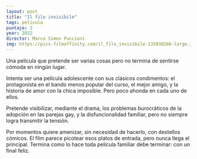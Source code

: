 ```yaml
---
layout: post
title: "Il filo invisibile"
tags: pelicula
puntaje: 2
year: 2022
director: Marco Simon Puccioni
img: https://pics.filmaffinity.com/il_filo_invisibile-135038266-large.jpg
---
```


Una película que pretende ser varias cosas pero no termina de sentirse cómoda en ningún lugar.

Intenta ser una película adolescente con sus clásicos condimentos: el protagonista en el bando menos popular del curso, el mejor amigo, y la historia de amor con la chica imposible. Pero poco ahonda en cada uno de ellos.

Pretende visibilizar, mediante el drama, los problemas burocráticos de la adopción en las parejas gay, y la disfuncionalidad familiar, pero no siempre logra transmitir la tensión.

Por momentos quiere amenizar, sin necesidad de hacerlo, con destellos cómicos. El film parece picotear esos platos de entrada, pero nunca llega el principal. Termina como lo hace toda película familiar debe terminar: con un final feliz.
